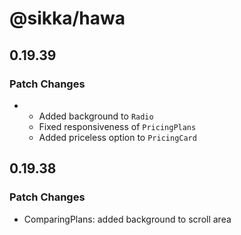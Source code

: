 # @sikka/hawa

## 0.19.39

### Patch Changes

- - Added background to `Radio`
  - Fixed responsiveness of `PricingPlans`
  - Added priceless option to `PricingCard`

## 0.19.38

### Patch Changes

- ComparingPlans: added background to scroll area

